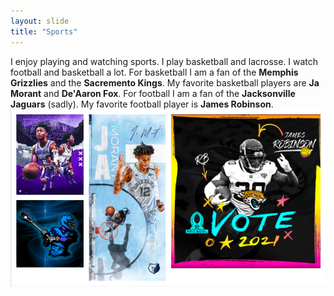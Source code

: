 ```yaml
---
layout: slide
title: "Sports"
---
```


I enjoy playing and watching sports. I play basketball and lacrosse. I watch football and basketball a lot. For basketball I am a fan of the **Memphis Grizzlies** and the **Sacremento Kings**. My favorite basketball players are **Ja Morant** and **De'Aaron Fox**. For football I am a fan of the **Jacksonville Jaguars** (sadly). My favorite football player is **James Robinson**.
![Image of Sports](https://github.com/Solorjackson/github-slideshow/blob/main/Screen%20Shot%202021-02-03%20at%2010.28.51%20AM.png)
